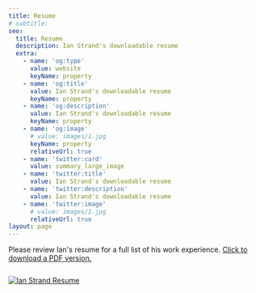 ```yaml
---
title: Resume
# subtitle:
seo:
  title: Resume
  description: Ian Strand's downloadable resume
  extra:
    - name: 'og:type'
      value: website
      keyName: property
    - name: 'og:title'
      value: Ian Strand's downloadable resume
      keyName: property
    - name: 'og:description'
      value: Ian Strand's downloadable resume
      keyName: property
    - name: 'og:image'
      # value: images/1.jpg
      keyName: property
      relativeUrl: true
    - name: 'twitter:card'
      value: summary_large_image
    - name: 'twitter:title'
      value: Ian Strand's downloadable resume
    - name: 'twitter:description'
      value: Ian Strand's downloadable resume
    - name: 'twitter:image'
      # value: images/1.jpg
      relativeUrl: true
layout: page
---
```


<div class="post-subtitle" style="margin-bottom: 1.66667rem;">Please review Ian's resume for a full list of his work experience. <a href="/docs/Ian Strand Resume.pdf" download="Ian Strand Resume.pdf" target="_blank">Click to download a PDF version.</a></div>

<a href="/docs/Ian Strand Resume.pdf" download="Ian Strand Resume.pdf" target="_blank">
  <img class="sguide" alt="Ian Strand Resume" src="/images/Ian Strand Resume.png">
</a>